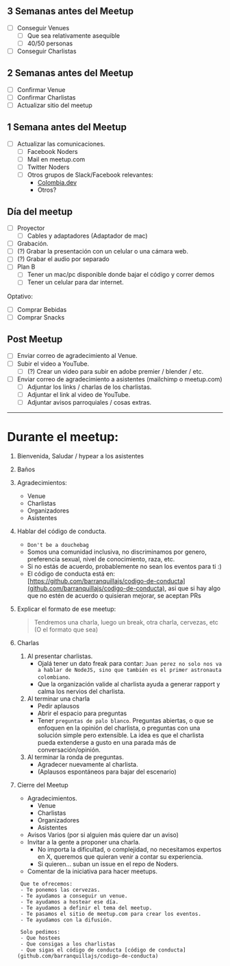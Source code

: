 ## 3 Semanas antes del Meetup
- [ ] Conseguir Venues
  - [ ] Que sea relativamente asequible
  - [ ] 40/50 personas
- [ ] Conseguir Charlistas

## 2 Semanas antes del Meetup
- [ ] Confirmar Venue
- [ ] Confirmar Charlistas
- [ ] Actualizar sitio del meetup

## 1 Semana antes del Meetup
- [ ] Actualizar las comunicaciones.
  - [ ] Facebook Noders
  - [ ] Mail en meetup.com
  - [ ] Twitter Noders
  - [ ] Otros grupos de Slack/Facebook relevantes:
    - [Colombia.dev](https://colombia-dev.org/)
    - Otros?

## Día del meetup
- [ ] Proyector
  - [ ] Cables y adaptadores (Adaptador de mac)
- [ ] Grabación.
 - [ ] (?) Grabar la presentación con un celular o una cámara web.
 - [ ] (?) Grabar el audio por separado
- [ ] Plan B
  - [ ] Tener un mac/pc disponible donde bajar el código y correr demos
  - [ ] Tener un celular para dar internet.

Optativo:
- [ ] Comprar Bebidas
- [ ] Comprar Snacks

## Post Meetup
- [ ] Enviar correo de agradecimiento al Venue.
- [ ] Subir el video a YouTube.
  - [ ] (?) Crear un video para subir en adobe premier / blender / etc.
- [ ] Enviar correo de agradecimiento a asistentes (mailchimp o meetup.com)
  - [ ] Adjuntar los links / charlas de los charlistas.
  - [ ] Adjuntar el link al video de YouTube.
  - [ ] Adjuntar avisos parroquiales / cosas extras.

------

# Durante el meetup:
1. Bienvenida, Saludar / hypear a los asistentes
1. Baños
1. Agradecimientos:
    - Venue
    - Charlistas
    - Organizadores
    - Asistentes
1. Hablar del código de conducta.
    - `Don't be a douchebag`
    - Somos una comunidad inclusiva, no discriminamos por genero, preferencia sexual, nivel de conocimiento, raza, etc.
    - Si no estás de acuerdo, probablemente no sean los eventos para ti :)
    - El código de conducta está en: [https://github.com/barranquillajs/codigo-de-conducta](github.com/barranquillajs/codigo-de-conducta), asi que si hay algo que no estén de acuerdo o quisieran mejorar, se aceptan PRs
1. Explicar el formato de ese meetup:
    > Tendremos una charla, luego un break, otra charla, cervezas, etc (O el formato que sea)
1. Charlas
    1. Al presentar charlistas.
        - Ojalá tener un dato freak para contar: `Juan perez no solo nos va a hablar de NodeJS, sino que también es el primer astronauta colombiano`.
        - Que la organización valide al charlista ayuda a generar rapport y calma los nervios del charlista.
    1. Al terminar una charla
        - Pedir aplausos
        - Abrir el espacio para preguntas
        - Tener `preguntas de palo blanco`.
        Preguntas abiertas, o que se enfoquen en la opinión del charlista, o preguntas con una solución simple pero extensible.
        La idea es que el charlista pueda extenderse a gusto en una parada más de conversación/opinión.
    1. Al terminar la ronda de preguntas.
        - Agradecer nuevamente al charlista.
        - (Aplausos espontáneos para bajar del escenario)

1. Cierre del Meetup
    - Agradecimientos.
        - Venue
        - Charlistas
        - Organizadores
        - Asistentes
    - Avisos Varios (por si alguien más quiere dar un aviso)
    - Invitar a la gente a proponer una charla.
        - No importa la dificultad, o complejidad, no necesitamos expertos en X, queremos que quieran venir a contar su experiencia.
        - Si quieren... suban un issue en el repo de Noders.
    - Comentar de la iniciativa para hacer meetups.
    >
        Que te ofrecemos:
        - Te ponemos las cervezas.
        - Te ayudamos a conseguir un venue.
        - Te ayudamos a hostear ese día.
        - Te ayudamos a definir el tema del meetup.
        - Te pasamos el sitio de meetup.com para crear los eventos.
        - Te ayudamos con la difusión.

        Solo pedimos:
        - Que hostees
        - Que consigas a los charlistas
        - Que sigas el código de conducta [código de conducta](github.com/barranquillajs/codigo-de-conducta)
